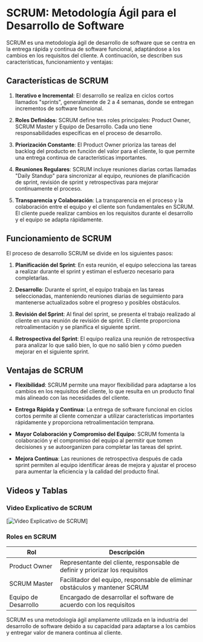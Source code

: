 # SCRUM: Metodología Ágil para el Desarrollo de Software

SCRUM es una metodología ágil de desarrollo de software que se centra en la entrega rápida y continua de software funcional, adaptándose a los cambios en los requisitos del cliente. A continuación, se describen sus características, funcionamiento y ventajas:

## Características de SCRUM

1. **Iterativo e Incremental**: El desarrollo se realiza en ciclos cortos llamados "sprints", generalmente de 2 a 4 semanas, donde se entregan incrementos de software funcional.

2. **Roles Definidos**: SCRUM define tres roles principales: Product Owner, SCRUM Master y Equipo de Desarrollo. Cada uno tiene responsabilidades específicas en el proceso de desarrollo.

3. **Priorización Constante**: El Product Owner prioriza las tareas del backlog del producto en función del valor para el cliente, lo que permite una entrega continua de características importantes.

4. **Reuniones Regulares**: SCRUM incluye reuniones diarias cortas llamadas "Daily Standup" para sincronizar al equipo, reuniones de planificación de sprint, revisión de sprint y retrospectivas para mejorar continuamente el proceso.

5. **Transparencia y Colaboración**: La transparencia en el proceso y la colaboración entre el equipo y el cliente son fundamentales en SCRUM. El cliente puede realizar cambios en los requisitos durante el desarrollo y el equipo se adapta rápidamente.

## Funcionamiento de SCRUM

El proceso de desarrollo SCRUM se divide en los siguientes pasos:

1. **Planificación del Sprint**: En esta reunión, el equipo selecciona las tareas a realizar durante el sprint y estiman el esfuerzo necesario para completarlas.

2. **Desarrollo**: Durante el sprint, el equipo trabaja en las tareas seleccionadas, manteniendo reuniones diarias de seguimiento para mantenerse actualizados sobre el progreso y posibles obstáculos.

3. **Revisión del Sprint**: Al final del sprint, se presenta el trabajo realizado al cliente en una reunión de revisión de sprint. El cliente proporciona retroalimentación y se planifica el siguiente sprint.

4. **Retrospectiva del Sprint**: El equipo realiza una reunión de retrospectiva para analizar lo que salió bien, lo que no salió bien y cómo pueden mejorar en el siguiente sprint.

## Ventajas de SCRUM

- **Flexibilidad**: SCRUM permite una mayor flexibilidad para adaptarse a los cambios en los requisitos del cliente, lo que resulta en un producto final más alineado con las necesidades del cliente.

- **Entrega Rápida y Continua**: La entrega de software funcional en ciclos cortos permite al cliente comenzar a utilizar características importantes rápidamente y proporciona retroalimentación temprana.

- **Mayor Colaboración y Compromiso del Equipo**: SCRUM fomenta la colaboración y el compromiso del equipo al permitir que tomen decisiones y se autoorganizen para completar las tareas del sprint.

- **Mejora Continua**: Las reuniones de retrospectiva después de cada sprint permiten al equipo identificar áreas de mejora y ajustar el proceso para aumentar la eficiencia y la calidad del producto final.

## Videos y Tablas

### Video Explicativo de SCRUM
[![Video Explicativo de SCRUM](https://www.youtube.com/watch?v=HhC75IonpOU)]

### Roles en SCRUM
| Rol              | Descripción                                                                 |
|------------------|-----------------------------------------------------------------------------|
| Product Owner    | Representante del cliente, responsable de definir y priorizar los requisitos|
| SCRUM Master     | Facilitador del equipo, responsable de eliminar obstáculos y mantener SCRUM |
| Equipo de Desarrollo | Encargado de desarrollar el software de acuerdo con los requisitos         |

SCRUM es una metodología ágil ampliamente utilizada en la industria del desarrollo de software debido a su capacidad para adaptarse a los cambios y entregar valor de manera continua al cliente.